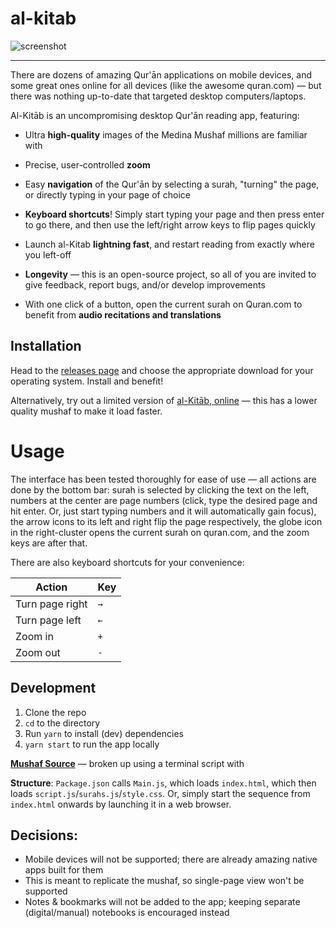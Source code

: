 # al-kitab

![screenshot](https://preview.ibb.co/iFnSk8/mockup.png)


--------

There are dozens of amazing Qur'ān applications on mobile devices, and some great ones online for all devices (like the awesome quran.com) — but there was nothing up-to-date that targeted desktop computers/laptops.

Al-Kitāb is an uncompromising desktop Qur'ān reading app, featuring:

* Ultra **high-quality** images of the Medina Mushaf millions are familiar with

* Precise, user-controlled **zoom**

* Easy **navigation** of the Qur'ān by selecting a surah, "turning" the page, or directly typing in your page of choice

* **Keyboard shortcuts**! Simply start typing your page and then press enter to go there, and then use the left/right arrow keys to flip pages quickly

* Launch al-Kitab **lightning fast**, and restart reading from exactly where you left-off

* **Longevity** — this is an open-source project, so all of you are invited to give feedback, report bugs, and/or develop improvements

* With one click of a button, open the current surah on Quran.com to benefit from **audio recitations and translations**

## Installation
Head to the [releases page](https://github.com/mr-islam/al-kitab/releases) and choose the appropriate download for your operating system. Install and benefit!

Alternatively, try out a limited version of [al-Kitāb, online](https://mr-islam.github.io/al-kitab/) — this has a lower quality mushaf to make it load faster.

# Usage

The interface has been tested thoroughly for ease of use — all actions are done by the bottom bar: surah is selected by clicking the text on the left, numbers at the center are page numbers (click, type the desired page and hit enter. Or, just start typing numbers and it will automatically gain focus), the arrow icons to its left and right flip the page respectively, the globe icon in the right-cluster opens the current surah on quran.com, and the zoom keys are after that. 

There are also keyboard shortcuts for your convenience:

| Action  | Key |
| ------------- | ------------- |
| Turn page right  | `→`  |
| Turn page left  | `←`  |
| Zoom in | `+` |
| Zoom out | `-` |

## Development
1. Clone the repo
2. `cd` to the directory 
3. Run `yarn` to install (dev) dependencies
4. `yarn start` to run the app locally

**[Mushaf Source](https://archive.org/details/ar_Mushaf_AlMadinah_new_TruePDF)** — broken up using a terminal script with 

**Structure**: `Package.json` calls `Main.js`, which loads `index.html`, which then loads `script.js`/`surahs.js`/`style.css`. Or, simply start the sequence from `index.html` onwards by launching it in a web browser.

## Decisions:

- Mobile devices will not be supported; there are already amazing native apps built for them 
- This is meant to replicate the mushaf, so single-page view won't be supported
- Notes & bookmarks will not be added to the app; keeping separate (digital/manual) notebooks is encouraged instead
  
